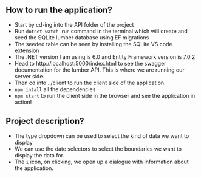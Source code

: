 ## How to run the application?
- Start by cd-ing into the API folder of the project
- Run `dotnet watch run` command in the terminal which will create and seed the SQLite lumber database using EF migrations
- The seeded table can be seen by installing the SQLite VS code extension
- The .NET version I am using is 6.0 and Entity Framework version is 7.0.2
- Head to http://localhost:5000/index.html to see the swagger documentation for the lumber API. This is where we are running our server side.
- Then cd into ../client to run the client side of the application.
- `npm intall` all the dependencies
- `npm start` to run the client side in the browser and see the application in action!

## Project description?
- The type dropdown can be used to select the kind of data we want to display
- We can use the date selectors to select the boundaries we want to display the data for.
- The `i` icon, on clicking, we open up a dialogue with information about the application.

